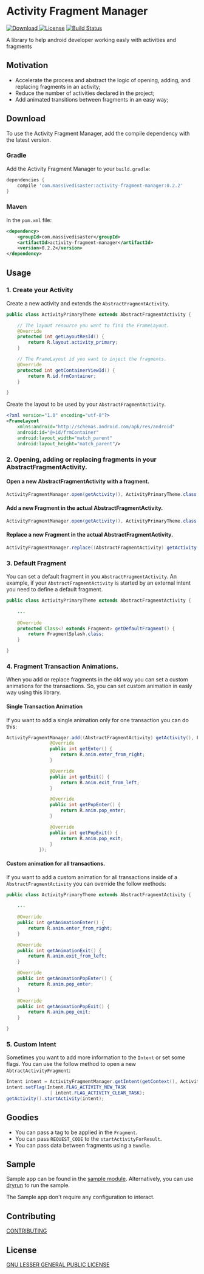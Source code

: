 # Activity Fragment Manager 
[![Download](https://api.bintray.com/packages/jmspt/maven/activity-fragment-manager/images/download.svg) ](https://bintray.com/jmspt/maven/activity-fragment-manager/)
[![License](http://img.shields.io/badge/license-Apache%202.0-blue.svg?style=flat)](http://choosealicense.com/licenses/apache-2.0/)
[![Build Status](https://travis-ci.org/massivedisaster/ActivityFragmentManager.svg?branch=master)](https://travis-ci.org/massivedisaster/ActivityFragmentManager)

A library to help android developer working easly with activities and fragments 

## Motivation

* Accelerate the process and abstract the logic of opening, adding, and replacing fragments in an activity;
* Reduce the number of activities declared in the project;
* Add animated transitions between fragments in an easy way;

## Download

To use the Activity Fragment Manager, add the compile dependency with the latest version.

### Gradle

Add the Activity Fragment Manager to your `build.gradle`:
```gradle
dependencies {
    compile 'com.massivedisaster:activity-fragment-manager:0.2.2'
}
```

### Maven

In the `pom.xml` file:
```xml
<dependency>
    <groupId>com.massivedisaster</groupId>
    <artifactId>activity-fragment-manager</artifactId>
    <version>0.2.2</version>
</dependency>
```

## Usage

### 1. Create your Activity

Create a new activity and extends the ```AbstractFragmentActivity```.

```java
public class ActivityPrimaryTheme extends AbstractFragmentActivity {

    // The layout resource you want to find the FrameLayout.
    @Override
    protected int getLayoutResId() {
        return R.layout.activity_primary;
    }

    // The FrameLayout id you want to inject the fragments.
    @Override
    protected int getContainerViewId() {
        return R.id.frmContainer;
    }

}

```

Create the layout to be used by your ```AbstractFragmentActivity```.
```xml
<?xml version="1.0" encoding="utf-8"?>
<FrameLayout
    xmlns:android="http://schemas.android.com/apk/res/android"
    android:id="@+id/frmContainer"
    android:layout_width="match_parent"
    android:layout_height="match_parent"/>
```

### 2. Opening, adding or replacing fragments in your AbstractFragmentActivity.

#### Open a new AbstractFragmentActivity with a fragment.
```java
ActivityFragmentManager.open(getActivity(), ActivityPrimaryTheme.class, FragmentExample.class);
```

#### Add a new Fragment in the actual AbstractFragmentActivity.
```java
ActivityFragmentManager.open(getActivity(), ActivityPrimaryTheme.class, FragmentExample.class);
```

#### Replace a new Fragment in the actual AbstractFragmentActivity.
```java
ActivityFragmentManager.replace((AbstractFragmentActivity) getActivity(), FragmentExample.class);
```

### 3. Default Fragment

You can set a default fragment in you ```AbstractFragmentActivity```.
An example, if your ```AbstractFragmentActivity``` is started by an external intent you need to define a default fragment.

```java
public class ActivityPrimaryTheme extends AbstractFragmentActivity {

    ...
    
    @Override
    protected Class<? extends Fragment> getDefaultFragment() {
        return FragmentSplash.class;
    }

}
```

### 4. Fragment Transaction Animations.
When you add or replace fragments in the old way you can set a custom animations for the transactions. So, you can set custom animation in easly way using this library.

#### Single Transaction Animation

If you want to add a single animation only for one transaction you can do this:
```java
ActivityFragmentManager.add((AbstractFragmentActivity) getActivity(), FragmentExample.class, new TransactionAnimation() {
                @Override
                public int getEnter() {
                    return R.anim.enter_from_right;
                }

                @Override
                public int getExit() {
                    return R.anim.exit_from_left;
                }

                @Override
                public int getPopEnter() {
                    return R.anim.pop_enter;
                }

                @Override
                public int getPopExit() {
                    return R.anim.pop_exit;
                }
            });
```

#### Custom animation for all transactions.

If you want to add a custom animation for all transactions inside of a ```AbstractFragmentActivity``` you can override the follow methods:
```java
public class ActivityPrimaryTheme extends AbstractFragmentActivity {

    ...
    
    @Override
    public int getAnimationEnter() {
        return R.anim.enter_from_right;
    }

    @Override
    public int getAnimationExit() {
        return R.anim.exit_from_left;
    }

    @Override
    public int getAnimationPopEnter() {
        return R.anim.pop_enter;
    }

    @Override
    public int getAnimationPopExit() {
        return R.anim.pop_exit;
    }

}
```

### 5. Custom Intent
Sometimes you want to add more information to the ```Intent``` or set some flags. You can use the follow method to open a new ```AbtractActivityFragment```:

```java
Intent intent = ActivityFragmentManager.getIntent(getContext(), ActivityPrimaryTheme.class, FragmentExample.class);
intent.setFlag(Intent.FLAG_ACTIVITY_NEW_TASK
                | intent.FLAG_ACTIVITY_CLEAR_TASK);
getActivity().startActivity(intent);
``` 

## Goodies

* You can pass a tag to be applied in the ```Fragment```.
* You can pass ```REQUEST_CODE``` to the ```startActivityForResult```.
* You can pass data between fragments using a ```Bundle```.

## Sample

Sample app can be found in the [sample module](sample). 
Alternatively, you can use [dryrun](https://github.com/cesarferreira/dryrun) to run the sample.

The Sample app don't require any configuration to interact.

## Contributing
[CONTRIBUTING](CONTRIBUTING.md)

## License
[GNU LESSER GENERAL PUBLIC LICENSE](LICENSE.md)

